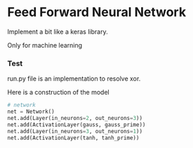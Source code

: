 # Feed Forward Neural Network

Implement a bit like a keras library. 

Only for machine learning

### Test
run.py file is an implementation to resolve xor.

Here is a construction of the model
```python
# network
net = Network()
net.add(Layer(in_neurons=2, out_neurons=3))
net.add(ActivationLayer(gauss, gauss_prime))
net.add(Layer(in_neurons=3, out_neurons=1))
net.add(ActivationLayer(tanh, tanh_prime))
```

